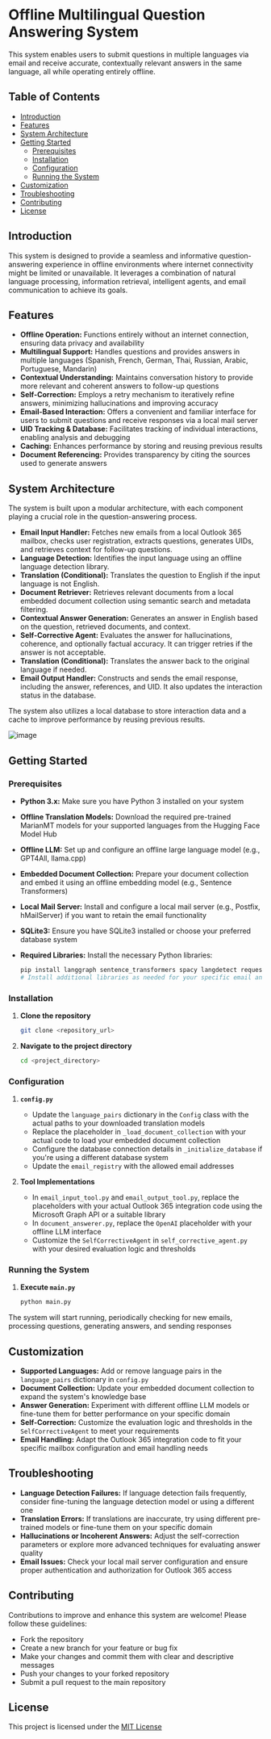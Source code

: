 

# Offline Multilingual Question Answering System

This system enables users to submit questions in multiple languages via email and receive accurate, contextually relevant answers in the same language, all while operating entirely offline.

## Table of Contents

- [Introduction](#introduction)
- [Features](#features)
- [System Architecture](#system-architecture)
- [Getting Started](#getting-started)
    - [Prerequisites](#prerequisites)
    - [Installation](#installation)
    - [Configuration](#configuration)
    - [Running the System](#running-the-system)
- [Customization](#customization)
- [Troubleshooting](#troubleshooting)
- [Contributing](#contributing)
- [License](#license)

## Introduction

This system is designed to provide a seamless and informative question-answering experience in offline environments where internet connectivity might be limited or unavailable. It leverages a combination of natural language processing, information retrieval, intelligent agents, and email communication to achieve its goals.

## Features

*   **Offline Operation:** Functions entirely without an internet connection, ensuring data privacy and availability
*   **Multilingual Support:** Handles questions and provides answers in multiple languages (Spanish, French, German, Thai, Russian, Arabic, Portuguese, Mandarin)
*   **Contextual Understanding:** Maintains conversation history to provide more relevant and coherent answers to follow-up questions
*   **Self-Correction:**  Employs a retry mechanism to iteratively refine answers, minimizing hallucinations and improving accuracy
*   **Email-Based Interaction:** Offers a convenient and familiar interface for users to submit questions and receive responses via a local mail server
*   **UID Tracking & Database:**  Facilitates tracking of individual interactions, enabling analysis and debugging
*   **Caching:** Enhances performance by storing and reusing previous results
*   **Document Referencing:**  Provides transparency by citing the sources used to generate answers

## System Architecture

The system is built upon a modular architecture, with each component playing a crucial role in the question-answering process.

*   **Email Input Handler:** Fetches new emails from a local Outlook 365 mailbox, checks user registration, extracts questions, generates UIDs, and retrieves context for follow-up questions.
*   **Language Detection:** Identifies the input language using an offline language detection library.
*   **Translation (Conditional):** Translates the question to English if the input language is not English.
*   **Document Retriever:** Retrieves relevant documents from a local embedded document collection using semantic search and metadata filtering.
*   **Contextual Answer Generation:** Generates an answer in English based on the question, retrieved documents, and context.
*   **Self-Corrective Agent:** Evaluates the answer for hallucinations, coherence, and optionally factual accuracy. It can trigger retries if the answer is not acceptable.
*   **Translation (Conditional):** Translates the answer back to the original language if needed.
*   **Email Output Handler:** Constructs and sends the email response, including the answer, references, and UID. It also updates the interaction status in the database.

The system also utilizes a local database to store interaction data and a cache to improve performance by reusing previous results.

![image](/CRAIG_Graph.svg)

## Getting Started

### Prerequisites

*   **Python 3.x:** Make sure you have Python 3 installed on your system
*   **Offline Translation Models:** Download the required pre-trained MarianMT models for your supported languages from the Hugging Face Model Hub
*   **Offline LLM:**  Set up and configure an offline large language model (e.g., GPT4All, llama.cpp)
*   **Embedded Document Collection:** Prepare your document collection and embed it using an offline embedding model (e.g., Sentence Transformers)
*   **Local Mail Server:**  Install and configure a local mail server (e.g., Postfix, hMailServer) if you want to retain the email functionality
*   **SQLite3:** Ensure you have SQLite3 installed or choose your preferred database system
*   **Required Libraries:** Install the necessary Python libraries:

    ```bash
    pip install langgraph sentence_transformers spacy langdetect requests
    # Install additional libraries as needed for your specific email and LLM setup
    ```

### Installation

1.  **Clone the repository**
    

    ```bash
    git clone <repository_url> 
    ```
    
2.  **Navigate to the project directory**
    

    ```bash
    cd <project_directory>
    ```
    

### Configuration

1.  **`config.py`**
    *   Update the `language_pairs` dictionary in the `Config` class with the actual paths to your downloaded translation models
    *   Replace the placeholder in `_load_document_collection` with your actual code to load your embedded document collection
    *   Configure the database connection details in `_initialize_database` if you're using a different database system
    *   Update the `email_registry` with the allowed email addresses

2.  **Tool Implementations**
    *   In `email_input_tool.py` and `email_output_tool.py`, replace the placeholders with your actual Outlook 365 integration code using the Microsoft Graph API or a suitable library
    *   In `document_answerer.py`, replace the `OpenAI` placeholder with your offline LLM interface
    *   Customize the `SelfCorrectiveAgent` in `self_corrective_agent.py` with your desired evaluation logic and thresholds

### Running the System

1.  **Execute `main.py`**
    

    ```bash
    python main.py
    ```
    

The system will start running, periodically checking for new emails, processing questions, generating answers, and sending responses

## Customization

*   **Supported Languages:** Add or remove language pairs in the `language_pairs` dictionary in `config.py`
*   **Document Collection:** Update your embedded document collection to expand the system's knowledge base
*   **Answer Generation:**  Experiment with different offline LLM models or fine-tune them for better performance on your specific domain
*   **Self-Correction:**  Customize the evaluation logic and thresholds in the `SelfCorrectiveAgent` to meet your requirements
*   **Email Handling:**  Adapt the Outlook 365 integration code to fit your specific mailbox configuration and email handling needs

## Troubleshooting

*   **Language Detection Failures:** If language detection fails frequently, consider fine-tuning the language detection model or using a different one
*   **Translation Errors:** If translations are inaccurate, try using different pre-trained models or fine-tune them on your specific domain
*   **Hallucinations or Incoherent Answers:** Adjust the self-correction parameters or explore more advanced techniques for evaluating answer quality
*   **Email Issues:**  Check your local mail server configuration and ensure proper authentication and authorization for Outlook 365 access

## Contributing

Contributions to improve and enhance this system are welcome! Please follow these guidelines:

*   Fork the repository
*   Create a new branch for your feature or bug fix
*   Make your changes and commit them with clear and descriptive messages
*   Push your changes to your forked repository
*   Submit a pull request to the main repository

## License

This project is licensed under the [MIT License](LICENSE)

